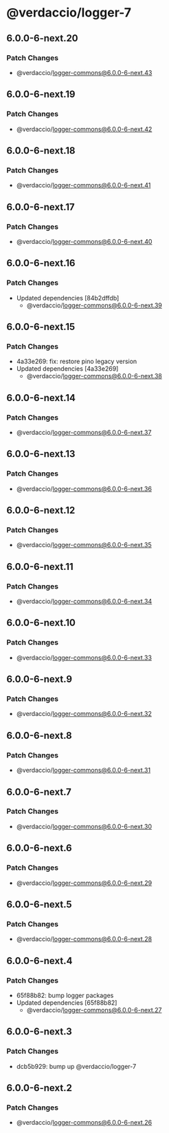 # @verdaccio/logger-7

## 6.0.0-6-next.20

### Patch Changes

- @verdaccio/logger-commons@6.0.0-6-next.43

## 6.0.0-6-next.19

### Patch Changes

- @verdaccio/logger-commons@6.0.0-6-next.42

## 6.0.0-6-next.18

### Patch Changes

- @verdaccio/logger-commons@6.0.0-6-next.41

## 6.0.0-6-next.17

### Patch Changes

- @verdaccio/logger-commons@6.0.0-6-next.40

## 6.0.0-6-next.16

### Patch Changes

- Updated dependencies [84b2dffdb]
  - @verdaccio/logger-commons@6.0.0-6-next.39

## 6.0.0-6-next.15

### Patch Changes

- 4a33e269: fix: restore pino legacy version
- Updated dependencies [4a33e269]
  - @verdaccio/logger-commons@6.0.0-6-next.38

## 6.0.0-6-next.14

### Patch Changes

- @verdaccio/logger-commons@6.0.0-6-next.37

## 6.0.0-6-next.13

### Patch Changes

- @verdaccio/logger-commons@6.0.0-6-next.36

## 6.0.0-6-next.12

### Patch Changes

- @verdaccio/logger-commons@6.0.0-6-next.35

## 6.0.0-6-next.11

### Patch Changes

- @verdaccio/logger-commons@6.0.0-6-next.34

## 6.0.0-6-next.10

### Patch Changes

- @verdaccio/logger-commons@6.0.0-6-next.33

## 6.0.0-6-next.9

### Patch Changes

- @verdaccio/logger-commons@6.0.0-6-next.32

## 6.0.0-6-next.8

### Patch Changes

- @verdaccio/logger-commons@6.0.0-6-next.31

## 6.0.0-6-next.7

### Patch Changes

- @verdaccio/logger-commons@6.0.0-6-next.30

## 6.0.0-6-next.6

### Patch Changes

- @verdaccio/logger-commons@6.0.0-6-next.29

## 6.0.0-6-next.5

### Patch Changes

- @verdaccio/logger-commons@6.0.0-6-next.28

## 6.0.0-6-next.4

### Patch Changes

- 65f88b82: bump logger packages
- Updated dependencies [65f88b82]
  - @verdaccio/logger-commons@6.0.0-6-next.27

## 6.0.0-6-next.3

### Patch Changes

- dcb5b929: bump up @verdaccio/logger-7

## 6.0.0-6-next.2

### Patch Changes

- @verdaccio/logger-commons@6.0.0-6-next.26
